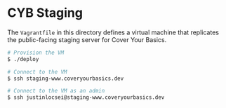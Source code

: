 # CYB Staging

The `Vagrantfile` in this directory defines a virtual machine that replicates
the public-facing staging server for Cover Your Basics.

```bash
# Provision the VM
$ ./deploy

# Connect to the VM
$ ssh staging-www.coveryourbasics.dev

# Connect to the VM as an admin
$ ssh justinlocsei@staging-www.coveryourbasics.dev
```
